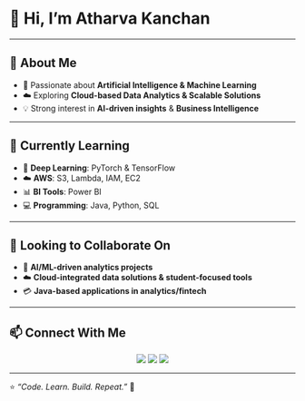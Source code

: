 # 👋 Hi, I’m Atharva Kanchan  

---

## 👀 About Me  
- 🎯 Passionate about **Artificial Intelligence & Machine Learning**  
- ☁️ Exploring **Cloud-based Data Analytics & Scalable Solutions**  
- 💡 Strong interest in **AI-driven insights** & **Business Intelligence**  

---

## 🌱 Currently Learning  
- 🔬 **Deep Learning**: PyTorch & TensorFlow  
- ☁️ **AWS**: S3, Lambda, IAM, EC2  
- 📊 **BI Tools**: Power BI 
- 💻 **Programming**: Java, Python, SQL

---

## 💞️ Looking to Collaborate On  
- 🤖 **AI/ML-driven analytics projects**  
- ☁️ **Cloud-integrated data solutions & student-focused tools**  
- 💳 **Java-based applications in analytics/fintech**  

---

## 📫 Connect With Me  
<p align="center">
  <a href="mailto:atharvakanchan959@gmail.com"><img src="https://img.shields.io/badge/Email-D14836?style=for-the-badge&logo=gmail&logoColor=white"/></a>
  <a href="https://www.linkedin.com/in/atharva-kanchan-797643271/"><img src="https://img.shields.io/badge/LinkedIn-0077b5?style=for-the-badge&logo=linkedin&logoColor=white"/></a>
  <a href="https://github.com/atharvakanchan25"><img src="https://img.shields.io/badge/GitHub-171515?style=for-the-badge&logo=github&logoColor=white"/></a>
</p>

---

⭐️ *“Code. Learn. Build. Repeat.”* 🚀  
